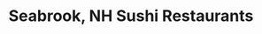 ---
layout: city
title: Seabrook, NH Sushi Restaurants
permalink: /new-hampshire/seabrook/
stateAbbr: NH
stateName: New Hampshire
cityName: Seabrook
---